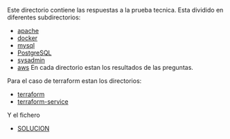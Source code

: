 Este directorio contiene las respuestas a la prueba tecnica. 
Esta dividido en diferentes subdirectorios:
* [apache](apache/)
* [docker](docker/)
* [mysql](mysql/)
* [PostgreSQL](postgresql/)
* [sysadmin](sysadmin/)
* [aws](aws/)
En cada directorio estan los resultados de las preguntas. 

Para el caso de terraform estan los directorios:
* [terraform](terraform/)
* [terraform-service](terraform-service/)

Y el fichero
* [SOLUCION](SOLUCION.md)